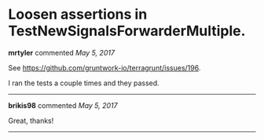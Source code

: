 # Loosen assertions in TestNewSignalsForwarderMultiple.

**mrtyler** commented *May 5, 2017*

See https://github.com/gruntwork-io/terragrunt/issues/196.

I ran the tests a couple times and they passed.
<br />
***


**brikis98** commented *May 5, 2017*

Great, thanks!
***

